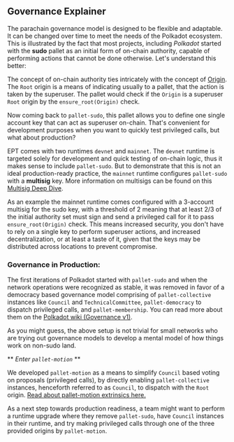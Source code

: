 ## Governance Explainer

The parachain governance model is designed to be flexible and adaptable. It can be changed over time to meet the needs of the Polkadot ecosystem. This is illustrated by the fact that most projects, including *Polkadot* started with the **sudo** pallet as an initial form of on-chain authority, capable of performing actions that cannot be done otherwise. Let's understand this better: 

The concept of on-chain authority ties intricately with the concept of [Origin](https://docs.substrate.io/build/origins/). The `Root` origin is a means of indicating usually to a pallet, that the action is taken by the superuser. The pallet would check if the `Origin` is a superuser `Root` origin by the `ensure_root(Origin)` check. 

Now coming back to `pallet-sudo`, this pallet allows you to define one single account key that can act as superuser on-chain. That's convenient for development purposes when you want to quickly test privileged calls, but what about production? 

EPT comes with two runtimes `devnet` and `mainnet`. The `devnet` runtime is targeted solely for development and quick testing of on-chain logic, thus it makes sense to include `pallet-sudo`. But to demonstrate that this is not an ideal production-ready practice, the `mainnet` runtime configures `pallet-sudo` with a **multisig** key. More information on multisigs can be found on this [Multisig Deep Dive](https://youtu.be/J2OAcd4sWfA?si=yC4zKiQGY1FrQt_v).

As an example the mainnet runtime comes configured with a 3-account multisig for the sudo key, with a threshold of 2 meaning that at least 2/3 of the initial authority set must sign and send a privileged call for it to pass `ensure_root(Origin)` check. This means increased security, you don't have to rely on a single key to perform superuser actions, and increased decentralization, or at least a taste of it, given that the keys may be distributed across locations to prevent compromise.

### Governance in Production: 

The first iterations of Polkadot started with `pallet-sudo` and when the network operations were recognized as stable, it was removed in favor of a democracy based governance model comprising of `pallet-collective` instances like `Council` and `TechnicalCommittee`, `pallet-democracy` to dispatch privileged calls, and `pallet-membership`. You can read more about them on the [Polkadot wiki (Governance v1)](https://wiki.polkadot.network/docs/learn-governance).

As you might guess, the above setup is not trivial for small networks who are trying out governance models to develop a mental model of how things work on non-sudo land. 

** *Enter `pallet-motion`* **

We developed `pallet-motion` as a means to simplify `Council` based voting on proposals (privileged calls), by directly enabling `pallet-collective` instances, henceforth referred to as `Council`, to dispatch with the `Root` origin. [Read about pallet-motion extrinsics here.](../pallets/motion/README.md)

As a next step towards production readiness, a team might want to perform a runtime upgrade where they remove `pallet-sudo`, have `Council` instances in their runtime, and try making privileged calls through one of the three provided origins by `pallet-motion`. 

